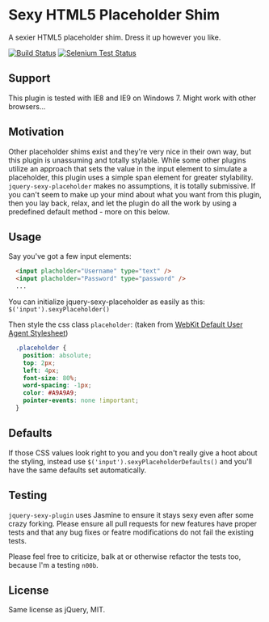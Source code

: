 Sexy HTML5 Placeholder Shim
=======================

A sexier HTML5 placeholder shim. Dress it up however you like.

[![Build Status](https://travis-ci.org/tylermauthe/jquery-sexy-placeholder.png?branch=master)](https://travis-ci.org/tylermauthe/jquery-sexy-placeholder)
[![Selenium Test Status](https://saucelabs.com/buildstatus/sexyplaceholder)](https://saucelabs.com/u/sexyplaceholder)

## Support
This plugin is tested with IE8 and IE9 on Windows 7. Might work with other browsers...

## Motivation
Other placeholder shims exist and they're very nice in their own way, but this plugin is unassuming and totally stylable. While some other plugins utilize an approach that sets the value in the input element to simulate a placeholder, this plugin uses a simple span element for greater stylability. `jquery-sexy-placeholder` makes no assumptions, it is totally submissive. If you can't seem to make up your mind about what you want from this plugin, then you lay back, relax, and let the plugin do all the work by using a predefined default method - more on this below.

## Usage
Say you've got a few input elements:
```html
  <input placholder="Username" type="text" />
  <input placholder="Password" type="password" />
  ...
```
You can initialize jquery-sexy-placeholder as easily as this: `$('input').sexyPlaceholder()`

Then style the css class `placeholder`: (taken from [WebKit Default User Agent Stylesheet](http://trac.webkit.org/browser/trunk/Source/WebCore/css/html.css))
```css
  .placeholder {
    position: absolute;
    top: 2px;
    left: 4px;
    font-size: 80%;
    word-spacing: -1px;
    color: #A9A9A9;
    pointer-events: none !important;
  }
```

## Defaults
If those CSS values look right to you and you don't really give a hoot about the styling, instead use `$('input').sexyPlaceholderDefaults()` and you'll have the same defaults set automatically.

## Testing
`jquery-sexy-plugin` uses Jasmine to ensure it stays sexy even after some crazy forking. Please ensure all pull requests for new features have proper tests and that any bug fixes or featre modifications do not fail the existing tests.

Please feel free to criticize, balk at or otherwise refactor the tests too, because I'm a testing `n00b`.

## License
Same license as jQuery, MIT.
